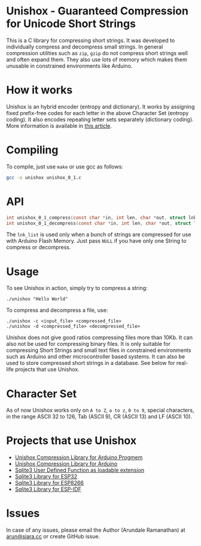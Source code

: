 # Unishox - Guaranteed Compression for Unicode Short Strings

This is a C library for compressing short strings.  It was developed to individually compress and decompress small strings. In general compression utilities such as `zip`, `gzip` do not compress short strings well and often expand them. They also use lots of memory which makes them unusable in constrained environments like Arduino.

# How it works

Unishox is an hybrid encoder (entropy and dictionary).  It works by assigning fixed prefix-free codes for each letter in the above Character Set (entropy coding).  It also encodes repeating letter sets separately (dictionary coding).  More information is available in [this article](Unishox_Article_0_1_0.pdf?raw=true).

# Compiling

To compile, just use `make` or use gcc as follows:

```sh
gcc -o unishox unishox_0_1.c
```

# API

```C
int unishox_0_1_compress(const char *in, int len, char *out, struct lnk_lst *prev_lines);
int unishox_0_1_decompress(const char *in, int len, char *out, struct lnk_lst *prev_lines);
```

The `lnk_list` is used only when a bunch of strings are compressed for use with Arduino Flash Memory.  Just pass `NULL` if you have only one String to compress or decompress.

# Usage

To see Unishox in action, simply try to compress a string:

```
./unishox "Hello World"
```

To compress and decompress a file, use:

```
./unishox -c <input_file> <compressed_file>
./unishox -d <compressed_file> <decompressed_file>
```

Unishox does not give good ratios compressing files more than 10Kb.  It can also not be used for compressing binary files.  It is only suitable for compressing Short Strings and small text files in constrained environments such as Arduino and other microcontroller based systems.  It can also be used to store compressed short strings in a database. See below for real-life projects that use Unishox.

# Character Set

As of now Unishox works only on `A to Z`, `a to z`, `0 to 9`, special characters, in the range ASCII 32 to 126, Tab (ASCII 9), CR (ASCII 13) and LF (ASCII 10).

# Projects that use Unishox

- [Unishox Compression Library for Arduino Progmem](https://github.com/siara-cc/Shox96_Arduino_Progmem_lib)
- [Unishox Compression Library for Arduino](https://github.com/siara-cc/Shox96_Arduino_lib)
- [Sqlite3 User Defined Function as loadable extension](https://github.com/siara-cc/Shox96_Sqlite_UDF)
- [Sqlite3 Library for ESP32](https://github.com/siara-cc/esp32_arduino_sqlite3_lib)
- [Sqlite3 Library for ESP8266](https://github.com/siara-cc/esp_arduino_sqlite3_lib)
- [Sqlite3 Library for ESP-IDF](https://github.com/siara-cc/esp32-idf-sqlite3)
 
# Issues

In case of any issues, please email the Author (Arundale Ramanathan) at arun@siara.cc or create GitHub issue.
